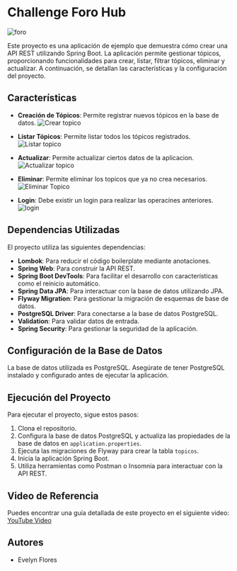 # Challenge Foro Hub

![foro](https://github.com/user-attachments/assets/08141ea8-829d-4ca9-b880-5702cbdcbf7f)

Este proyecto es una aplicación de ejemplo que demuestra cómo crear una API REST utilizando Spring Boot. La aplicación permite gestionar tópicos, proporcionando funcionalidades para crear, listar, filtrar tópicos, eliminar y actualizar. A continuación, se detallan las características y la configuración del proyecto.

## Características

- **Creación de Tópicos**: Permite registrar nuevos tópicos en la base de datos.
  ![Crear topico](https://github.com/user-attachments/assets/4abe13a8-1b32-4ba0-aabb-9e87678357cf)

- **Listar Tópicos**: Permite listar todos los tópicos registrados.
  ![Listar topico](https://github.com/user-attachments/assets/da5b8429-43fb-4edc-853c-b03316400470)

- **Actualizar**: Permite actualizar ciertos datos de la aplicacion.
  ![Actualizar topico](https://github.com/user-attachments/assets/be6377cf-2025-4eb5-be95-afee8b43accc)

- **Eliminar**: Permite eliminar los topicos que ya no crea necesarios.
  ![Eliminar Topico](https://github.com/user-attachments/assets/29360944-0246-4554-95ba-d1294e791a2f)
  
- **Login**: Debe existir un login para realizar las operacines anteriores.
  ![login](https://github.com/user-attachments/assets/aa17945a-f175-4fd7-84a3-67ba435d53b2)

## Dependencias Utilizadas

El proyecto utiliza las siguientes dependencias:

- **Lombok**: Para reducir el código boilerplate mediante anotaciones.
- **Spring Web**: Para construir la API REST.
- **Spring Boot DevTools**: Para facilitar el desarrollo con características como el reinicio automático.
- **Spring Data JPA**: Para interactuar con la base de datos utilizando JPA.
- **Flyway Migration**: Para gestionar la migración de esquemas de base de datos.
- **PostgreSQL Driver**: Para conectarse a la base de datos PostgreSQL.
- **Validation**: Para validar datos de entrada.
- **Spring Security**: Para gestionar la seguridad de la aplicación.

## Configuración de la Base de Datos

La base de datos utilizada es PostgreSQL. Asegúrate de tener PostgreSQL instalado y configurado antes de ejecutar la aplicación.

## Ejecución del Proyecto

Para ejecutar el proyecto, sigue estos pasos:

1. Clona el repositorio.
2. Configura la base de datos PostgreSQL y actualiza las propiedades de la base de datos en `application.properties`.
3. Ejecuta las migraciones de Flyway para crear la tabla `topicos`.
4. Inicia la aplicación Spring Boot.
5. Utiliza herramientas como Postman o Insomnia para interactuar con la API REST.

## Video de Referencia

Puedes encontrar una guía detallada de este proyecto en el siguiente video: [YouTube Video](https://youtu.be/DGNMPo29lzA?si=E9pXU25iLRif36Y_)

## Autores

- Evelyn Flores
